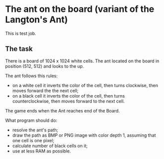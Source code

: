 # The ant on the board (variant of the Langton's Ant)

This is test job.

## The task

There is a board of 1024 x 1024 white cells.
The ant located on the board in position (512, 512) and looks to the up.

The ant follows this rules:

- on a white cell it inverts the color of the cell, then turns clockwise, then moves forward the the next cell;
- on a black cell it inverts the color of the cell, then turns counterclockwise, then moves forward to the next cell.

The game ends when the Ant reaches end of the Board.

What program should do:

- resolve the ant's path;
- draw the path as BMP or PNG image with color depth 1, assuming that one cell is one pixel;
- calculate number of black cells on it;
- use at less RAM as possible.
